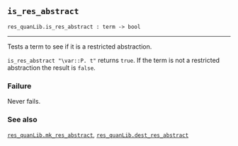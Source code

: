 ## `is_res_abstract`

``` hol4
res_quanLib.is_res_abstract : term -> bool
```

------------------------------------------------------------------------

Tests a term to see if it is a restricted abstraction.

`is_res_abstract "\var::P. t"` returns `true`. If the term is not a
restricted abstraction the result is `false`.

### Failure

Never fails.

### See also

[`res_quanLib.mk_res_abstract`](#res_quanLib.mk_res_abstract),
[`res_quanLib.dest_res_abstract`](#res_quanLib.dest_res_abstract)
